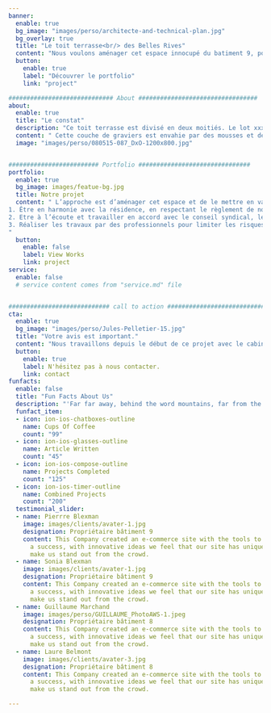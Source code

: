 ```yaml
---
banner:
  enable: true
  bg_image: "images/perso/architecte-and-technical-plan.jpg"
  bg_overlay: true
  title: "Le toit terrasse<br/> des Belles Rives"
  content: "Nous voulons aménager cet espace innocupé du batiment 9, pour l'entretenir et l'embellir à sa juste valeur."
  button:
    enable: true
    label: "Découvrer le portfolio"
    link: "project"

############################# About #################################
about:
  enable: true
  title: "Le constat"
  description: "Ce toit terrasse est divisé en deux moitiés. Le lot xxx (Bâtiment 9 - Etage 4) est un duplex disposant de la jouissance exclusive de la partie du toit terrasse couvrant ce lot. La partie restante est inoccupée et recouverte d’un lit de graviers servant de protection au revêtement d’étanchéité et d’isolation face aux rayons du soleil et aux fortes intempéries."
  content: " Cette couche de graviers est envahie par des mousses et des herbes. Cette végétation retient l’humidité qui rend la couche de graviers contre-productive. Elle engendre des racines qui ne font pas bon ménage avec la couche d’étanchéité."
  image: "images/perso/080515-087_DxO-1200x800.jpg"


######################### Portfolio ###############################
portfolio:
  enable: true
  bg_image: images/featue-bg.jpg
  title: Notre projet
  content: " L’approche est d’aménager cet espace et de le mettre en valeur. \n\n Ce projet est conduit par un cabinet d'architecture qui s’assure de la cohérence et la dignité de l’espace améliorant globalement la santé de toute la structure. \n\nLe cabinet d’architecture veille au respect des délais et bonne exécution des marchés, et ce jusqu’au stade de la réception définitive ou levée des réserves éventuelles.\n\nLes grands **principes** de ce projet sont :\n\n
1. Être en harmonie avec la résidence, en respectant le règlement de notre copropriété et le plan local d’urbanisme de Saint Cloud.\n\n
2. Etre à l’écoute et travailler en accord avec le conseil syndical, le syndic, l’architecte de la copropriété et les copropriétaires.\n\n
3. Réaliser les travaux par des professionnels pour limiter les risques et réaliser un projet de qualité, à l’état de l’art.\n\n
"
  button:
    enable: false
    label: View Works
    link: project
service:
  enable: false
  # service content comes from "service.md" file


############################ call to action ###########################
cta:
  enable: true
  bg_image: "images/perso/Jules-Pelletier-15.jpg"
  title: "Votre avis est important."
  content: "Nous travaillons depuis le début de ce projet avec le cabinet Minard et le conseil syndical des Belles Rives à qui nous avons demandé leur avis et leur adhésion. Nous avons présenté ce projet à nos voisins proches pour leur demander leur avis et avoir leur approbation. Nous demandons le soutien des copropriétaires de la résidence lors du vote de l’assemblée générale. Toutes questions et remarques sont les bienvenues."
  button:
    enable: true
    label: N'hésitez pas à nous contacter.
    link: contact
funfacts:
  enable: false
  title: "Fun Facts About Us"
  description: "'Far far away, behind the word mountains, far from the countries Vokalia and Consonantia, <br> there live the blind texts. Separated they live in Bookmarksgrove right at the coast of the Semantics'"
  funfact_item:
  - icon: ion-ios-chatboxes-outline
    name: Cups Of Coffee
    count: "99"
  - icon: ion-ios-glasses-outline
    name: Article Written
    count: "45"
  - icon: ion-ios-compose-outline
    name: Projects Completed
    count: "125"
  - icon: ion-ios-timer-outline
    name: Combined Projects
    count: "200"
  testimonial_slider:
  - name: Pierrre Blexman
    image: images/clients/avater-1.jpg
    designation: Propriétaire bâtiment 9
    content: This Company created an e-commerce site with the tools to make our business
      a success, with innovative ideas we feel that our site has unique elements that
      make us stand out from the crowd.
  - name: Sonia Blexman
    image: images/clients/avater-1.jpg
    designation: Propriétaire bâtiment 9
    content: This Company created an e-commerce site with the tools to make our business
      a success, with innovative ideas we feel that our site has unique elements that
      make us stand out from the crowd.
  - name: Guillaume Marchand
    image: images/perso/GUILLAUME_PhotoAWS-1.jpeg
    designation: Propriétaire bâtiment 8
    content: This Company created an e-commerce site with the tools to make our business
      a success, with innovative ideas we feel that our site has unique elements that
      make us stand out from the crowd.
  - name: Laure Belmont
    image: images/clients/avater-3.jpg
    designation: Propriétaire bâtiment 8
    content: This Company created an e-commerce site with the tools to make our business
      a success, with innovative ideas we feel that our site has unique elements that
      make us stand out from the crowd.

---
```

